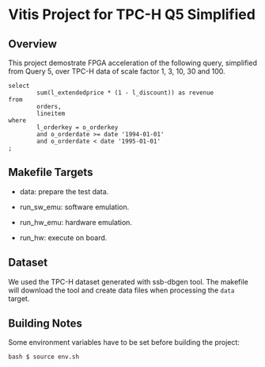 # Vitis Project for TPC-H Q5 Simplified

## Overview

This project demostrate FPGA acceleration of the following query, simplified from Query 5, over TPC-H data of scale factor 1, 3, 10, 30 and 100.

```
select
        sum(l_extendedprice * (1 - l_discount)) as revenue
from
        orders,
        lineitem
where
        l_orderkey = o_orderkey
        and o_orderdate >= date '1994-01-01'
        and o_orderdate < date '1995-01-01'
;
```

## Makefile Targets

  * data: prepare the test data.

  * run\_sw\_emu: software emulation.

  * run\_hw\_emu: hardware emulation.

  * run\_hw: execute on board.

## Dataset

We used the TPC-H dataset generated with ssb-dbgen tool.
The makefile will download the tool and create data files when processing the `data` target.

## Building Notes

Some environment variables have to be set before building the project:

```
bash $ source env.sh
```
